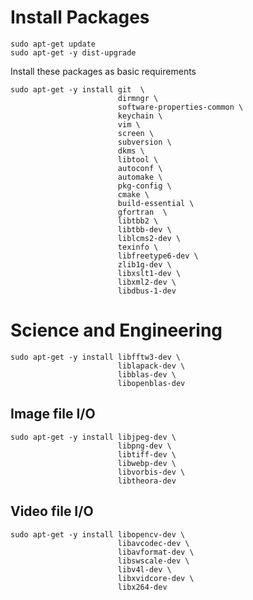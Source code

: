 
# Install Packages

    sudo apt-get update
    sudo apt-get -y dist-upgrade

Install these packages as basic requirements

    sudo apt-get -y install git  \
                            dirmngr \
                            software-properties-common \
                            keychain \
                            vim \
                            screen \
                            subversion \
                            dkms \
                            libtool \
                            autoconf \
                            automake \
                            pkg-config \
                            cmake \
                            build-essential \
                            gfortran  \
                            libtbb2 \
                            libtbb-dev \
                            liblcms2-dev \
                            texinfo \
                            libfreetype6-dev \
                            zlib1g-dev \
                            libxslt1-dev \
                            libxml2-dev \
                            libdbus-1-dev



# Science and Engineering

    sudo apt-get -y install libfftw3-dev \
                            liblapack-dev \
                            libblas-dev \
                            libopenblas-dev


## Image file I/O

    sudo apt-get -y install libjpeg-dev \
                            libpng-dev \
                            libtiff-dev \
                            libwebp-dev \
                            libvorbis-dev \
                            libtheora-dev

## Video file I/O

    sudo apt-get -y install libopencv-dev \
                            libavcodec-dev \
                            libavformat-dev \
                            libswscale-dev \
                            libv4l-dev \
                            libxvidcore-dev \
                            libx264-dev
